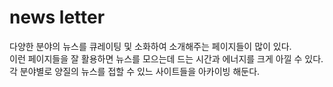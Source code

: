# news letter
다양한 분야의 뉴스를 큐레이팅 및 소화하여 소개해주는 페이지들이 많이 있다.  
이런 페이지들을 잘 활용하면 뉴스를 모으는데 드는 시간과 에너지를 크게 아낄 수 있다.  
각 분야별로 양질의 뉴스를 접할 수 있느 사이트들을 아카이빙 해둔다.  

